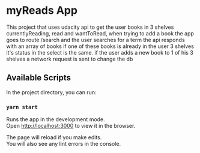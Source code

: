 # myReads App

This project that uses udacity api to get the user books in 3 shelves currentlyReading, read and wantToRead, when trying to add a book the app goes to route /search and the user searches for a term
the api responds with an array of books if one of these books is already in the user 3 shelves it's status in the select is the same. if the user adds a new book to 1 of his 3 shelves a network request is sent to change the db

## Available Scripts

In the project directory, you can run:

### `yarn start`

Runs the app in the development mode.\
Open [http://localhost:3000](http://localhost:3000) to view it in the browser.

The page will reload if you make edits.\
You will also see any lint errors in the console.
